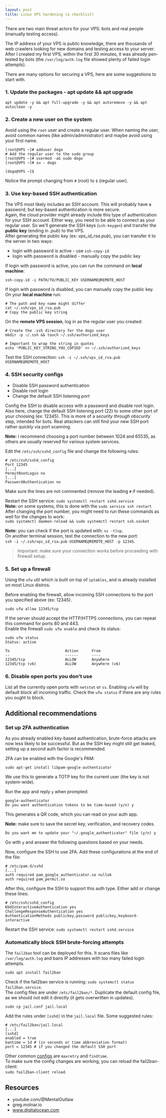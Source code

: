 ```yaml
---
layout: post
title: Linux VPS hardening (a checklist) 
---
```


There are two main threat actors for your VPS: bots and real people (manually testing access).   

The IP address of your VPS is public knowledge, there are thousands of web crawlers looking for new domains and testing access to your server. After I created my first VPS, within the first 30 minutes, it was already pen-tested by bots (the `/var/log/auth.log` file showed plenty of failed login attempts).

There are many options for securing a VPS, here are some suggestions to start with.

### 1. Update the packages - apt update && apt upgrade
```shell
apt update -y && apt full-upgrade -y && apt autoremove -y && apt autoclean -y
```

### 2. Create a new user on the system
Avoid using the `root` user and create a regular user. When naming the user, avoid common names (like admin/administrator) and maybe avoid using your first name. 
```
[root@VPS ~]# adduser dogo
# Add the regular user to the sudo group
[root@VPS ~]# usermod -aG sudo dogo
[root@VPS ~]# su - dogo

[dogo@VPS ~]$
```
Notice the prompt changing from `#` (root) to `$` (regular user).   

### 3. Use key-based SSH authentication
The VPS most likely includes an SSH account. This will probably have a password, but key-based authentication is more secure.    
Again, the cloud provider might already include this type of authentication for your SSH account. Either way, you need to be able to connect as your regular user. So we'll generate the SSH keys (`ssh-keygen`) and transfer the **public key** (ending in *.pub*) to the VPS.    
After generating the public key (ex: *vps_id_rsa.pub*), you can transfer it to the server in two ways:
- login with password is active - use `ssh-copy-id`
- login with password is disabled - manually copy the public key

If login with password is active, you can run the command on **local machine**:
```shell
ssh-copy-id -i PATH/TO/PUBLIC_KEY USERNAME@REMOTE_HOST
```

If login with password is disabled, you can manually copy the public key.    
On your **local machine** run:
```shell
# The path and key name might differ
cat ~/.ssh/vps_id_rsa.pub
# Copy the public key string
```
On the **remote VPS session**, log in as the regular user you created: 
```shell
# Create the .ssh directory for the dogo user
mkdir -p ~/.ssh && touch ~/.ssh/authorized_keys

# Important to wrap the string in quotes
echo 'PUBLIC_KEY_STRING_YOU_COPIED' >> ~/.ssh/authorized_keys
```
Test the SSH connection:
`ssh -i ~/.ssh/vps_id_rsa.pub USERNAME@REMOTE_HOST`

### 4. SSH security configs
- Disable SSH password authentication 
- Disable root login 
- Change the default SSH listening port

Config the SSH to disable access with a password and disable root login.   
Also here, change the default SSH listening port (22) to some other port of your choosing (ex: 12345). 
This is more of a *security through obscurity* step, intended for bots. Real attackers can still find your new SSH port rather quickly via port scanning. 

**Note:** I recommend choosing a port number between 1024 and 65535, as others are usually reserved for various system services.

Edit the `/etc/ssh/sshd_config` file and change the following rules:
```shell
# /etc/ssh/sshd_config
Port 12345
[...]
PermitRootLogin no
[...]
PasswordAuthentication no
```
Make sure the lines are not commented (remove the leading `#` if needed).   

Restart the SSH service: `sudo systemctl restart sshd.service`   
**Note:** on some systems, this is done with the `sudo service ssh restart`   
After changing the port number, you might need to run these commands as well for the changes to work:    
`sudo systemctl daemon-reload && sudo systemctl restart ssh.socket`

**Note:** you can check if the port is updated with: `ss -tlnp`.   
On another terminal session, test the connection to the new port:    
`ssh -i ~/.ssh/vps_id_rsa.pub USERNAME@REMOTE_HOST -p 12345`.

> Important: make sure your connection works before proceeding with firewall setup.

### 5. Set up a firewall
Using the `ufw` util which is built on top of `iptables`, and is already installed on most Linux distros. 

Before enabling the firewall, allow incoming SSH connections to the port you specified above (ex: 12345).
```shell
sudo ufw allow 12345/tcp
```
If the server should accept the HTTP/HTTPS connections, you can repeat this command for ports 80 and 443.   
Enable the firewall `sudo ufw enable` and check its status:
```shell
sudo ufw status
Status: active

To                         Action      From
--                         ------      ----
12345/tcp                  ALLOW       Anywhere                  
12345/tcp (v6)             ALLOW       Anywhere (v6)
```
<!-- Restart ufw `sudo ufw disable && sudo ufw enable`. -->

### 6. Disable open ports you don't use
List all the currently open ports with `netstat` or `ss`.
Enabling `ufw` will by default block all incoming traffic. Check the `ufw status` if there are any rules you ought to block.

## Additional recommendations
### Set up 2FA authentication
As you already enabled key-based authentication, brute-force attacks are now less likely to be successful. But as the SSH key might still get leaked, setting up a second auth factor is recommended.

2FA can be enabled with the Google's PAM:
```
sudo apt-get install libpam-google-authenticator
```
We use this to generate a TOTP key for the current user (the key is not system-wide).

Run the app and reply `y` when prompted:
```shell
google-authenticator
Do you want authentication tokens to be time-based (y/n) y
```
This generates a QR code, which you can read on your auth app.

**Note:** make sure to save the secret key, verification, and recovery codes. 

```shell
Do you want me to update your "~/.google_authenticator" file (y/n) y
```
Go with `y` and answer the following questions based on your needs.

Now, configure the SSH to use 2FA. Add these configurations at the end of the file:
```shell
# /etc/pam.d/sshd
[...]
auth required pam_google_authenticator.so nullok
auth required pam_permit.so
```
After this, configure the SSH to support this auth type. Either add or change these lines:
```shell
# /etc/ssh/sshd_config
KbdInteractiveAuthentication yes
ChallengeResponseAuthentication yes
AuthenticationMethods publickey,password publickey,keyboard-interactive
```
Restart the SSH service: `sudo systemctl restart sshd.service`

### Automatically block SSH brute-forcing attempts
The `fail2ban` tool can be deployed for this. It scans files like `/var/log/auth.log` and bans IP addresses with too many failed login attempts.

```shell
sudo apt install fail2ban
```
Check if the fail2ban service is running: `sudo systemctl status fail2ban.service`.   
The config files are under `/etc/fail2ban/*`. Duplicate the default config file, as we should not edit it directly (it gets overwritten in updates).
```shell
sudo cp jail.conf jail.local
```
Add the rules under `[sshd]` in the `jail.local` file. Some suggested rules:
```shell
# /etc/fail2ban/jail.local
[...]
[sshd]
enabled = true
bantime = 1d # (in seconds or time abbreviation format)
port = 12345 # if you changed the default SSH port
```
Other common [configs](https://github.com/fail2ban/fail2ban/blob/master/config/jail.conf#L274) are `maxretry` and `findtime`.   
To make sure the config changes are working, you can reload the fail2ban-client:    
`sudo fail2ban-client reload`.

## Resources
- youtube.com/@MentalOutlaw
- greg.molnar.io
- www.digitalocean.com 
